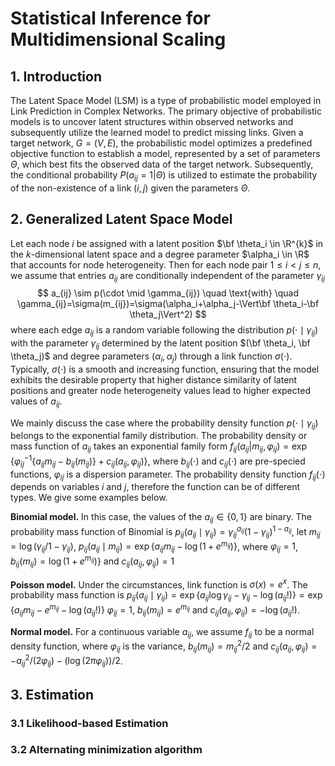 # Statistical Inference for Multidimensional Scaling

## 1. Introduction
The Latent Space Model (LSM) is a type of probabilistic model employed in Link Prediction in Complex Networks. The primary objective of probabilistic models is to uncover latent structures within observed networks and subsequently utilize the learned model to predict missing links. Given a target network, $G=(V,E)$, the probabilistic model optimizes a predefined objective function to establish a model, represented by a set of parameters $\Theta$, which best fits the observed data of the target network. Subsequently, the conditional probability $P(a_{ij}=1|\Theta)$ is utilized to estimate the probability of the non-existence of a link $(i,j)$ given the parameters $\Theta$.


## 2. Generalized Latent Space Model
Let each node $i$ be assigned with a latent position $\bf \theta_i \in \R^{k}$ in the $k$-dimensional latent space and a degree parameter $\alpha_i \in \R$ that accounts for node heterogeneity. Then for each node pair $1 \leq i < j \leq n$, we assume that entries $a_{ij}$ are conditionally independent of the parameter $\gamma_{ij}$
$$
    a_{ij} \sim p(\cdot \mid \gamma_{ij}) \quad \text{with} \quad \gamma_{ij}=\sigma(m_{ij})=\sigma(\alpha_i+\alpha_j-\Vert\bf \theta_i-\bf \theta_j\Vert^2)
$$
where each edge $a_{ij}$ is a random variable following the distribution $p(\cdot \mid \gamma_{ij})$ with the parameter $\gamma_{ij}$ determined by the latent position $(\bf \theta_i, \bf \theta_j)$ and degree parameters $(\alpha_i,\alpha_j)$ through a link function $\sigma(\cdot)$. Typically, $\sigma(\cdot)$ is a smooth and increasing function, ensuring that the model exhibits the desirable property that higher distance similarity of latent positions and greater node heterogeneity values lead to higher expected values of $a_{ij}$. 

We mainly discuss the case where the probability density function $p(\cdot \mid \gamma_{ij})$ belongs to the exponential family distribution. The probability density or mass function of $a_{ij}$ takes an exponential family form
$f_{ij}\left(a_{ij}|m_{ij},\varphi_{ij}\right)=\exp\left\{\varphi_{ij}^{-1}\{a_{ij}m_{ij}-b_{ij}\left(m_{ij}\right)\}+c_{ij}\left(a_{ij},\varphi_{ij}\right)\right\}$, where $b_{ij}(\cdot)$ and $c_{ij}(\cdot)$ are pre-specied functions, $\varphi_{ij}$ is a dispersion parameter. The probability density function $f_{ij}(\cdot)$ depends on variables $i$ and $j$, therefore the function can be of different types. We give some examples below.

**Binomial model.** In this case, the values of the $a_{ij} \in \{0,1\}$ are binary. The probability mass function of Binomial is $p_{ij}(a_{ij}\mid\gamma_{ij})=\gamma_{ij}^{a_{ij}}\left(1-\gamma_{ij}\right)^{1-a_{ij}}$, let $m_{ij}=\log (\gamma_{ij}/{1-\gamma_{ij}})$, $p_{ij}\left(a_{ij}\mid m_{ij}\right)=\exp\{a_{ij}m_{ij}-\log\left(1+e^{m_{ij}}\right)\}$, where $\varphi_{ij}=1$, $b_{ij}(m_{ij}) = \log\left(1+e^{m_{ij}}\right)\}$ and $c_{ij}(a_{ij},\varphi_{ij})=1$

**Poisson model.** Under the circumstances, link function is $\sigma(x)=e^x$. The probability mass function is $p_{ij}(a_{ij}\mid \gamma_{ij})=\exp\{a_{ij}\log \gamma_{ij} - \gamma_{ij} - \log (a_{ij}!)\} = \exp\{a_{ij}m_{ij} - e^{m_{ij}} -\log (a_{ij}!)\}$
$\varphi_{ij}=1$, $b_{ij}(m_{ij})=e^{m_{ij}}$ and $c_{ij}(a_{ij},\varphi_{ij})=-\log(a_{ij}!)$.

**Normal model.** For a continuous variable $a_{ij}$, we assume $f_{ij}$ to be a normal density function, where $\varphi_{ij}$ is the variance, $b_{ij}(m_{ij})=m_{ij}^2/2$ and $c_{ij}(a_{ij},\varphi_{ij})=-a_{ij}^2/(2\varphi_{ij})-(\log (2\pi \varphi_{ij}))/2$.

## 3. Estimation

### 3.1 Likelihood-based Estimation

### 3.2 Alternating minimization algorithm